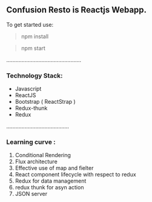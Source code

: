 ## Confusion Resto is Reactjs Webapp.
To get started use: 
> npm install 

> npm start

.................................................
### Technology Stack: 
- Javascript
- ReactJS
- Bootstrap ( ReactStrap )
- Redux-thunk 
- Redux

.........................................
### Learning curve : 
1. Conditional Rendering
2. Flux architecture
3. Effective use of map and fielter 
4. React component lifecycle with respect to redux
5. Redux for data management
6. redux thunk for asyn action
7. JSON server

